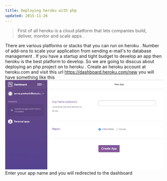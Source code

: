 ```yaml
---
title: Deploying heroku with php
updated: 2015-11-26
---
```

>First of all heroku is a cloud platform that lets companies build, deliver, monitor and scale apps .

There are various platforms or stacks that you can run on heroku . Number of add-ons to scale your application from sending e-mail's to database management . If you have a startup and tight budget to develop an app then heroku is the best platform to develop.
So we are going to disscus about deploying an php project on to heroku .
Create an heroku account at heroku.com and visit this url https://dashboard.heroku.com/new you will have something like this
<img src="assets/img/heroku1.png"/>
Enter your app name and you will redirected to the dashboard 
